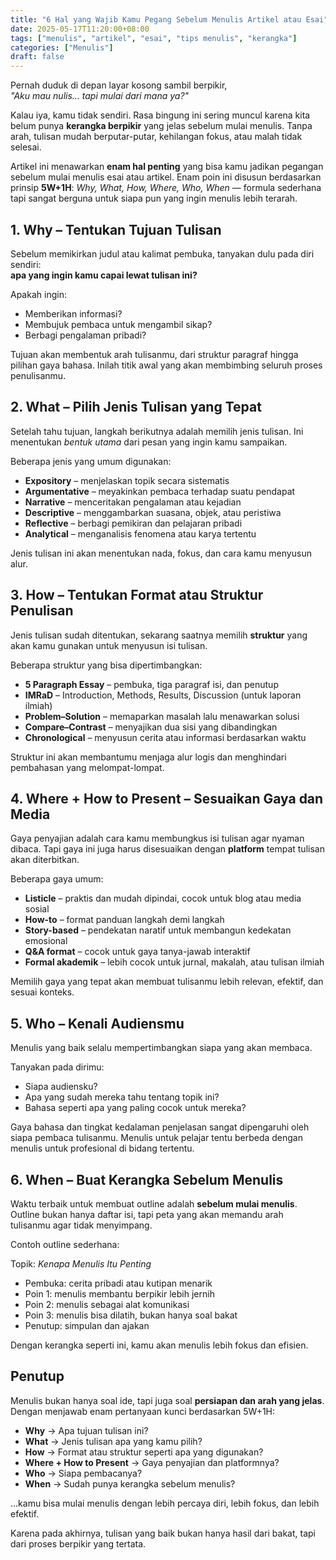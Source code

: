 ```yaml
---
title: "6 Hal yang Wajib Kamu Pegang Sebelum Menulis Artikel atau Esai"
date: 2025-05-17T11:20:00+08:00
tags: ["menulis", "artikel", "esai", "tips menulis", "kerangka"]
categories: ["Menulis"]
draft: false
---
```


Pernah duduk di depan layar kosong sambil berpikir,  
*"Aku mau nulis... tapi mulai dari mana ya?"*

Kalau iya, kamu tidak sendiri. Rasa bingung ini sering muncul karena kita belum punya **kerangka berpikir** yang jelas sebelum mulai menulis. Tanpa arah, tulisan mudah berputar-putar, kehilangan fokus, atau malah tidak selesai.

Artikel ini menawarkan **enam hal penting** yang bisa kamu jadikan pegangan sebelum mulai menulis esai atau artikel. Enam poin ini disusun berdasarkan prinsip **5W+1H**: *Why, What, How, Where, Who, When* — formula sederhana tapi sangat berguna untuk siapa pun yang ingin menulis lebih terarah.

## 1. Why – Tentukan Tujuan Tulisan

Sebelum memikirkan judul atau kalimat pembuka, tanyakan dulu pada diri sendiri:  
**apa yang ingin kamu capai lewat tulisan ini?**

Apakah ingin:

- Memberikan informasi?  
- Membujuk pembaca untuk mengambil sikap?  
- Berbagi pengalaman pribadi?

Tujuan akan membentuk arah tulisanmu, dari struktur paragraf hingga pilihan gaya bahasa. Inilah titik awal yang akan membimbing seluruh proses penulisanmu.

## 2. What – Pilih Jenis Tulisan yang Tepat

Setelah tahu tujuan, langkah berikutnya adalah memilih jenis tulisan. Ini menentukan *bentuk utama* dari pesan yang ingin kamu sampaikan.

Beberapa jenis yang umum digunakan:

- **Expository** – menjelaskan topik secara sistematis  
- **Argumentative** – meyakinkan pembaca terhadap suatu pendapat  
- **Narrative** – menceritakan pengalaman atau kejadian  
- **Descriptive** – menggambarkan suasana, objek, atau peristiwa  
- **Reflective** – berbagi pemikiran dan pelajaran pribadi  
- **Analytical** – menganalisis fenomena atau karya tertentu

Jenis tulisan ini akan menentukan nada, fokus, dan cara kamu menyusun alur.

## 3. How – Tentukan Format atau Struktur Penulisan

Jenis tulisan sudah ditentukan, sekarang saatnya memilih **struktur** yang akan kamu gunakan untuk menyusun isi tulisan.

Beberapa struktur yang bisa dipertimbangkan:

- **5 Paragraph Essay** – pembuka, tiga paragraf isi, dan penutup  
- **IMRaD** – Introduction, Methods, Results, Discussion (untuk laporan ilmiah)  
- **Problem–Solution** – memaparkan masalah lalu menawarkan solusi  
- **Compare–Contrast** – menyajikan dua sisi yang dibandingkan  
- **Chronological** – menyusun cerita atau informasi berdasarkan waktu

Struktur ini akan membantumu menjaga alur logis dan menghindari pembahasan yang melompat-lompat.

## 4. Where + How to Present – Sesuaikan Gaya dan Media

Gaya penyajian adalah cara kamu membungkus isi tulisan agar nyaman dibaca. Tapi gaya ini juga harus disesuaikan dengan **platform** tempat tulisan akan diterbitkan.

Beberapa gaya umum:

- **Listicle** – praktis dan mudah dipindai, cocok untuk blog atau media sosial  
- **How-to** – format panduan langkah demi langkah  
- **Story-based** – pendekatan naratif untuk membangun kedekatan emosional  
- **Q&A format** – cocok untuk gaya tanya-jawab interaktif  
- **Formal akademik** – lebih cocok untuk jurnal, makalah, atau tulisan ilmiah

Memilih gaya yang tepat akan membuat tulisanmu lebih relevan, efektif, dan sesuai konteks.

## 5. Who – Kenali Audiensmu

Menulis yang baik selalu mempertimbangkan siapa yang akan membaca.

Tanyakan pada dirimu:

- Siapa audiensku?  
- Apa yang sudah mereka tahu tentang topik ini?  
- Bahasa seperti apa yang paling cocok untuk mereka?

Gaya bahasa dan tingkat kedalaman penjelasan sangat dipengaruhi oleh siapa pembaca tulisanmu. Menulis untuk pelajar tentu berbeda dengan menulis untuk profesional di bidang tertentu.

## 6. When – Buat Kerangka Sebelum Menulis

Waktu terbaik untuk membuat outline adalah **sebelum mulai menulis**. Outline bukan hanya daftar isi, tapi peta yang akan memandu arah tulisanmu agar tidak menyimpang.

Contoh outline sederhana:

Topik: *Kenapa Menulis Itu Penting*  
- Pembuka: cerita pribadi atau kutipan menarik  
- Poin 1: menulis membantu berpikir lebih jernih  
- Poin 2: menulis sebagai alat komunikasi  
- Poin 3: menulis bisa dilatih, bukan hanya soal bakat  
- Penutup: simpulan dan ajakan

Dengan kerangka seperti ini, kamu akan menulis lebih fokus dan efisien.

## Penutup

Menulis bukan hanya soal ide, tapi juga soal **persiapan dan arah yang jelas**. Dengan menjawab enam pertanyaan kunci berdasarkan 5W+1H:

- **Why** → Apa tujuan tulisan ini?  
- **What** → Jenis tulisan apa yang kamu pilih?  
- **How** → Format atau struktur seperti apa yang digunakan?  
- **Where + How to Present** → Gaya penyajian dan platformnya?  
- **Who** → Siapa pembacanya?  
- **When** → Sudah punya kerangka sebelum menulis?

...kamu bisa mulai menulis dengan lebih percaya diri, lebih fokus, dan lebih efektif.

Karena pada akhirnya, tulisan yang baik bukan hanya hasil dari bakat, tapi dari proses berpikir yang tertata.